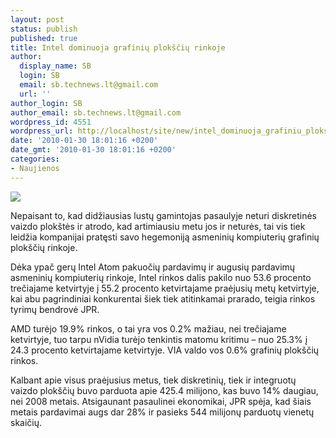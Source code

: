 ```yaml
---
layout: post
status: publish
published: true
title: Intel dominuoja grafinių plokščių rinkoje
author:
  display_name: SB
  login: SB
  email: sb.technews.lt@gmail.com
  url: ''
author_login: SB
author_email: sb.technews.lt@gmail.com
wordpress_id: 4551
wordpress_url: http://localhost/site/new/intel_dominuoja_grafiniu_ploksciu_rinkoje/
date: '2010-01-30 18:01:16 +0200'
date_gmt: '2010-01-30 18:01:16 +0200'
categories:
- Naujienos
---
```

<div class="imgright"><img src="http://t3.gstatic.com/images?q=tbn:ActvYaxFWmSZiM:http://www.redway3d.com/assets/pictures/news/p080209IntelGMA.jpg"  /></div>
<p>Nepaisant to, kad didžiausias lustų gamintojas pasaulyje neturi diskretinės vaizdo plokštės ir atrodo, kad artimiausiu metu jos ir neturės, tai vis tiek leidžia kompanijai pratęsti savo hegemoniją asmeninių kompiuterių grafinių plokščių rinkoje.</p>
<p>Dėka ypač gerų Intel Atom pakuočių pardavimų ir augusių pardavimų asmeninių kompiuterių rinkoje, Intel rinkos dalis pakilo nuo 53.6 procento trečiajame ketvirtyje į 55.2 procento ketvirtajame praėjusių metų ketvirtyje, kai abu pagrindiniai konkurentai šiek tiek atitinkamai prarado, teigia rinkos tyrimų bendrovė JPR.</p>
<p>AMD turėjo 19.9% rinkos, o tai yra vos 0.2% mažiau, nei trečiajame ketvirtyje, tuo tarpu nVidia turėjo tenkintis matomu kritimu – nuo 25.3% į 24.3 procento ketvirtajame ketvirtyje. VIA valdo vos 0.6% grafinių plokščių rinkos.</p>
<p>Kalbant apie visus praėjusius metus, tiek diskretinių, tiek ir integruotų vaizdo plokščių buvo parduota apie 425.4 milijono, kas buvo 14% daugiau, nei 2008 metais. Atsigaunant pasaulinei ekonomikai, JPR spėja, kad šiais metais pardavimai augs dar 28% ir pasieks 544 milijonų parduotų vienetų skaičių.<br /></p>
